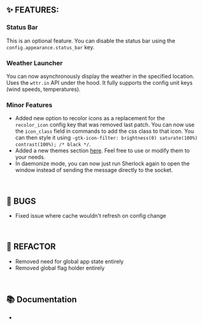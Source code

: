 ## ✨ FEATURES:

### Status Bar
This is an optional feature. You can disable the status bar using the `config.appearance.status_bar` key.

### Weather Launcher
You can now asynchronously display the weather in the specified location. Uses the `wttr.in` API under the hood. It fully supports the config unit keys (wind speeds, temperatures).

### Minor Features
- Added new option to recolor icons as a replacement for the `recolor_icon` config key that was removed last patch. You can now use the `icon_class` field in commands to add the css class to that icon. You can then style it using `-gtk-icon-filter: brightness(0) saturate(100%) contrast(100%); /* black */`.
- Added a new themes section [here](https://github.com/Skxxtz/sherlock/tree/main/themes). Feel free to use or modify them to your needs.
- In daemonize mode, you can now just run Sherlock again to open the window instead of sending the message directly to the socket.

<br>

## 🐞 BUGS

- Fixed issue where cache wouldn't refresh on config change

<br>

## 🔧 REFACTOR

- Removed need for global app state entirely
- Removed global flag holder entirely

<br>

## 📚 Documentation

- 

<br>
